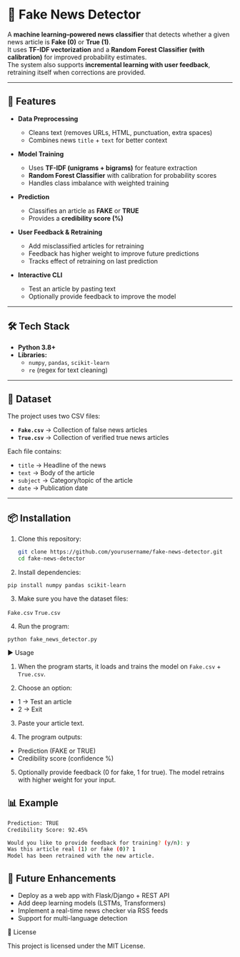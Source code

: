 # 📰 Fake News Detector  

A **machine learning–powered news classifier** that detects whether a given news article is **Fake (0)** or **True (1)**.  
It uses **TF-IDF vectorization** and a **Random Forest Classifier (with calibration)** for improved probability estimates.  
The system also supports **incremental learning with user feedback**, retraining itself when corrections are provided.  

---

## 🚀 Features  

- **Data Preprocessing**  
  - Cleans text (removes URLs, HTML, punctuation, extra spaces)  
  - Combines news `title` + `text` for better context  

- **Model Training**  
  - Uses **TF-IDF (unigrams + bigrams)** for feature extraction  
  - **Random Forest Classifier** with calibration for probability scores  
  - Handles class imbalance with weighted training  

- **Prediction**  
  - Classifies an article as **FAKE** or **TRUE**  
  - Provides a **credibility score (%)**  

- **User Feedback & Retraining**  
  - Add misclassified articles for retraining  
  - Feedback has higher weight to improve future predictions  
  - Tracks effect of retraining on last prediction  

- **Interactive CLI**  
  - Test an article by pasting text  
  - Optionally provide feedback to improve the model  

---

## 🛠️ Tech Stack  

- **Python 3.8+**  
- **Libraries:**  
  - `numpy`, `pandas`, `scikit-learn`  
  - `re` (regex for text cleaning)  

---

## 📂 Dataset  

The project uses two CSV files:  

- **`Fake.csv`** → Collection of false news articles  
- **`True.csv`** → Collection of verified true news articles  

Each file contains:  
- `title` → Headline of the news  
- `text` → Body of the article  
- `subject` → Category/topic of the article  
- `date` → Publication date  

---

## 📦 Installation  

1. Clone this repository:  
   ```bash
   git clone https://github.com/yourusername/fake-news-detector.git
   cd fake-news-detector
   ```
   
2. Install dependencies:

`pip install numpy pandas scikit-learn`

3. Make sure you have the dataset files:

`Fake.csv`
`True.csv`

4. Run the program:

`python fake_news_detector.py`

▶️ Usage

1. When the program starts, it loads and trains the model on `Fake.csv` + `True.csv`.

2. Choose an option:

- 1 → Test an article
- 2 → Exit

3. Paste your article text.

4. The program outputs:

- Prediction (FAKE or TRUE)
- Credibility score (confidence %)

5. Optionally provide feedback (0 for fake, 1 for true). The model retrains with higher weight for your input.

## 📊 Example
```bash
Prediction: TRUE
Credibility Score: 92.45%

Would you like to provide feedback for training? (y/n): y
Was this article real (1) or fake (0)? 1
Model has been retrained with the new article.
```

## 🔮 Future Enhancements

- Deploy as a web app with Flask/Django + REST API
- Add deep learning models (LSTMs, Transformers)
- Implement a real-time news checker via RSS feeds
- Support for multi-language detection

📜 License

This project is licensed under the MIT License.
